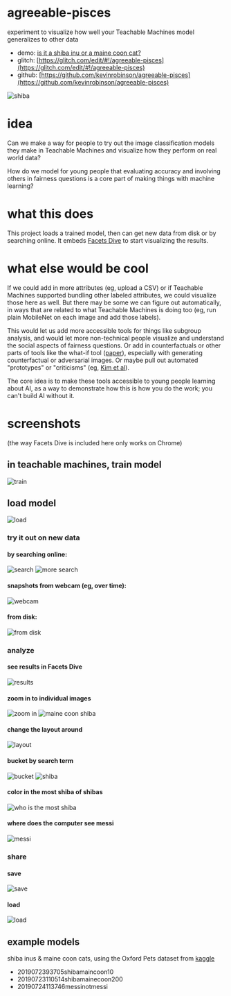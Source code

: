 agreeable-pisces
=================
experiment to visualize how well your Teachable Machines model generalizes to other data

- demo: [is it a shiba inu or a maine coon cat?](https://agreeable-pisces.glitch.me/?model=2019072393705shibamaincoon10)
- glitch: [https://glitch.com/edit/#!/agreeable-pisces](https://glitch.com/edit/#!/agreeable-pisces)
- github: [https://github.com/kevinrobinson/agreeable-pisces](https://github.com/kevinrobinson/agreeable-pisces)


![shiba](https://cdn.glitch.com/ab9b24c1-0ef7-44eb-8d1f-fa5b8a84c7c3%2F100-doge.png?v=1563923727524)


# idea
Can we make a way for people to try out the image classification models they make in Teachable Machines and visualize how they perform on real world data?

How do we model for young people that evaluating accuracy and involving others in fairness questions is a core part of making things with machine learning?

# what this does
This project loads a trained model, then can get new data from disk or by searching online.  It embeds [Facets Dive](https://github.com/PAIR-code/facets/tree/master/facets_dive) to start visualizing the results.

# what else would be cool
If we could add in more attributes (eg, upload a CSV) or if Teachable Machines supported bundling other labeled attributes, we could visualize those here as well.  But there may be some we can figure out automatically, in ways that are related to what Teachable Machines is doing too (eg, run plain MobileNet on each image and add those labels).  

This would let us add more accessible tools for things like subgroup analysis, and would let more non-technical people visualize and understand the social aspects of fairness questions.  Or add in counterfactuals or other parts of tools like the what-if tool ([paper](https://arxiv.org/abs/1907.04135)), especially with generating counterfactual or adversarial images.  Or maybe pull out automated "prototypes" or "criticisms" (eg, [Kim et al](http://people.csail.mit.edu/beenkim/papers/KIM2016NIPS_MMD.pdf)).  

The core idea is to make these tools accessible to young people learning about AI, as a way to demonstrate how this is how you do the work; you can't build AI without it.


# screenshots
(the way Facets Dive is included here only works on Chrome)
## in teachable machines, train model
![train](https://cdn.glitch.com/ab9b24c1-0ef7-44eb-8d1f-fa5b8a84c7c3%2F100-training.png?v=1563895444678)

## load model
![load](https://cdn.glitch.com/ab9b24c1-0ef7-44eb-8d1f-fa5b8a84c7c3%2F100-load-model.png?v=1563895443098)


### try it out on new data
#### by searching online:
![search](https://cdn.glitch.com/ab9b24c1-0ef7-44eb-8d1f-fa5b8a84c7c3%2F100-search.png?v=1563895443000)
![more search](https://cdn.glitch.com/ab9b24c1-0ef7-44eb-8d1f-fa5b8a84c7c3%2F100-search-shiba.png?v=1563895443535)

#### snapshots from webcam (eg, over time):
![webcam](https://cdn.glitch.com/ab9b24c1-0ef7-44eb-8d1f-fa5b8a84c7c3%2F200-messi-over-time.png?v=1563987247392)

#### from disk:
![from disk](https://cdn.glitch.com/ab9b24c1-0ef7-44eb-8d1f-fa5b8a84c7c3%2F100-upload.png?v=1563895445234)

### analyze
#### see results in Facets Dive
![results](https://cdn.glitch.com/ab9b24c1-0ef7-44eb-8d1f-fa5b8a84c7c3%2F100-search-for-shibas.png?v=1563895446657)

#### zoom in to individual images
![zoom in](https://cdn.glitch.com/ab9b24c1-0ef7-44eb-8d1f-fa5b8a84c7c3%2F100-zoom-shiba.png?v=1563895447030)
![maine coon shiba](https://cdn.glitch.com/ab9b24c1-0ef7-44eb-8d1f-fa5b8a84c7c3%2F100-cat-as-shiba.png?v=1563925032048)

#### change the layout around
![layout](https://cdn.glitch.com/ab9b24c1-0ef7-44eb-8d1f-fa5b8a84c7c3%2F100-rework-facets.png?v=1563895447452)

#### bucket by search term
![bucket](https://cdn.glitch.com/ab9b24c1-0ef7-44eb-8d1f-fa5b8a84c7c3%2FScreen%20Shot%202019-07-23%20at%206.47.57%20PM.png?v=1563922097962)
![shiba](https://cdn.glitch.com/ab9b24c1-0ef7-44eb-8d1f-fa5b8a84c7c3%2F100-doge.png?v=1563923727524)

#### color in the most shiba of shibas
![who is the most shiba](https://cdn.glitch.com/ab9b24c1-0ef7-44eb-8d1f-fa5b8a84c7c3%2F100-shiba.png?v=1563923727409)

#### where does the computer see messi
![messi](https://cdn.glitch.com/ab9b24c1-0ef7-44eb-8d1f-fa5b8a84c7c3%2F200-not-messi.png?v=1563987247559)

### share
#### save
![save](https://cdn.glitch.com/ab9b24c1-0ef7-44eb-8d1f-fa5b8a84c7c3%2Fjson.png?v=1563896142393)

#### load
![load](https://cdn.glitch.com/ab9b24c1-0ef7-44eb-8d1f-fa5b8a84c7c3%2F100-search-for-maine-coon.png?v=1563895444453)

## example models
shiba inus & maine coon cats, using the Oxford Pets dataset from [kaggle](https://www.kaggle.com/tanlikesmath/the-oxfordiiit-pet-dataset/downloads/the-oxfordiiit-pet-dataset.zip/1)
- 2019072393705shibamaincoon10
- 20190723110514shibamainecoon200
- 20190724113746messinotmessi